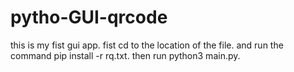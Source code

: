 # pytho-GUI-qrcode
this is my fist gui app.
fist cd to the location of the file.
and run the command pip install -r rq.txt.
then run python3 main.py.
